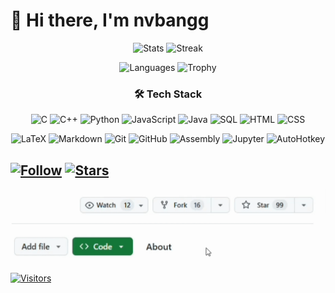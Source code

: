# 👋 Hi there, I'm nvbangg

<div align="center">

![Stats](https://github-readme-stats.vercel.app/api?username=nvbangg&show_icons=true&theme=dracula&count_private=true&hide_border=true&border_radius=20&card_width=380) ![Streak](https://github-readme-streak-stats.herokuapp.com/?user=nvbangg&theme=dracula&hide_border=true&border_radius=20&card_width=380)

![Languages](https://github-readme-stats.vercel.app/api/top-langs/?username=nvbangg&count_private=true&layout=pie&theme=dracula&hide_border=true&langs_count=6&border_radius=20) ![Trophy](https://github-profile-trophy.vercel.app/?username=nvbangg&theme=dracula&no-frame=true&column=2&row=3&margin-w=10&margin-h=20)

### 🛠️ Tech Stack

![C](https://img.shields.io/badge/C-555555?style=for-the-badge&logo=c&logoColor=white) ![C++](https://img.shields.io/badge/C++-f34b7d?style=for-the-badge&logo=cplusplus&logoColor=white) ![Python](https://img.shields.io/badge/Python-3572A5?style=for-the-badge&logo=python&logoColor=white) ![JavaScript](https://img.shields.io/badge/JavaScript-f1e05a?style=for-the-badge&logo=javascript&logoColor=black) ![Java](https://img.shields.io/badge/Java-b07219?style=for-the-badge&logo=openjdk&logoColor=white) ![SQL](https://img.shields.io/badge/SQL-F29111?style=for-the-badge&logo=postgresql&logoColor=white) ![HTML](https://img.shields.io/badge/HTML-e34c26?style=for-the-badge&logo=html5&logoColor=white) ![CSS](https://img.shields.io/badge/CSS-563d7c?style=for-the-badge&logo=css&logoColor=white) 

![LaTeX](https://img.shields.io/badge/LaTeX-47A141?style=for-the-badge&logo=latex&logoColor=white) ![Markdown](https://img.shields.io/badge/Markdown-4A4A4A?style=for-the-badge&logo=markdown&logoColor=white) ![Git](https://img.shields.io/badge/Git-F05032?style=for-the-badge&logo=git&logoColor=white) ![GitHub](https://img.shields.io/badge/GitHub-181717?style=for-the-badge&logo=github&logoColor=white) ![Assembly](https://img.shields.io/badge/Assembly-A179DC?style=for-the-badge&logo=assemblyscript&logoColor=white) ![Jupyter](https://img.shields.io/badge/Jupyter-DA5B0B?style=for-the-badge&logo=jupyter&logoColor=white) ![AutoHotkey](https://img.shields.io/badge/AutoHotkey-659F6A?style=for-the-badge&logo=autohotkey&logoColor=white)

</div>


## [![Follow](https://img.shields.io/github/followers/nvbangg?label=Follow%20my%20GitHub&logo=github)](https://github.com/nvbangg) [![Stars](https://img.shields.io/github/stars/nvbangg?label=Stars&logo=github)](https://github.com/nvbangg)

![Gif](https://raw.githubusercontent.com/nvbangg/nvbangg/main/data/star_follow.gif)

[![Visitors](https://api.visitorbadge.io/api/visitors?path=https%3A%2F%2Fgithub.com%2Fnvbangg&countColor=blue)](https://visitorbadge.io/status?path=https%3A%2F%2Fgithub.com%2Fnvbangg)